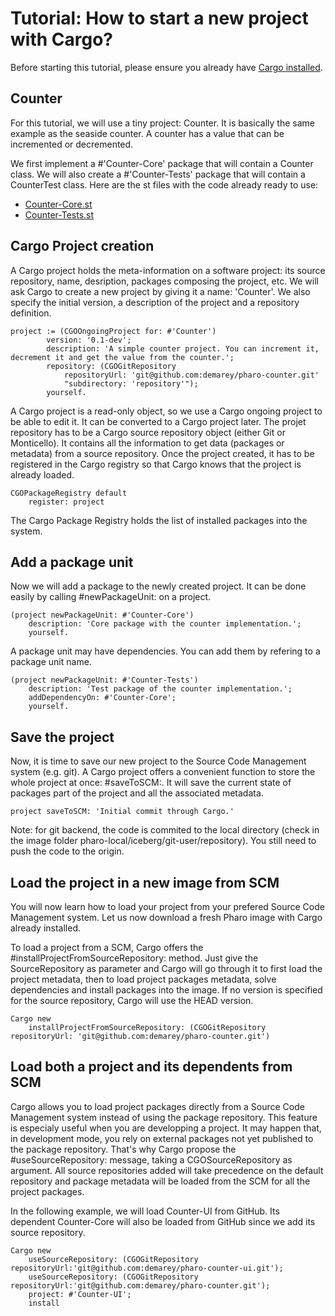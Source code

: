 # Tutorial: How to start a new project with Cargo?

Before starting this tutorial, please ensure you already have [Cargo installed](https://github.com/demarey/cargo#install-cargo).

## Counter 
For this tutorial, we will use a tiny project: Counter. It is basically the same example as the seaside counter. A counter has a value that can be incremented or decremented.

We first implement a #'Counter-Core' package that will contain a Counter class. We will also create a #'Counter-Tests' package that will contain a CounterTest class.
Here are the st files with the code already ready to use:
- [Counter-Core.st](./Counter-Core.st)
- [Counter-Tests.st](./Counter-Tests.st)

## Cargo Project creation
A Cargo project holds the meta-information on a software project: its source repository, name, desription, packages composing the project, etc.
We will ask Cargo to create a new project by giving it a name: 'Counter'. We also specify the initial version, a description of the project and a repository definition.
```smalltalk
project := (CGOOngoingProject for: #'Counter')
		version: '0.1-dev';
		description: 'A simple counter project. You can increment it, decrement it and get the value from the counter.';
		repository: (CGOGitRepository
			repositoryUrl: 'git@github.com:demarey/pharo-counter.git'
			"subdirectory: 'repository'");
		yourself.
```
A Cargo project is a read-only object, so we use a Cargo ongoing project to be able to edit it. It can be converted to a Cargo project later. The projet repository has to be a Cargo source repository object (either Git or Monticello). It contains all the information to get data (packages or metadata) from a source repository.
Once the project created, it has to be registered in the Cargo registry so that Cargo knows that the project is already loaded.
```smalltalk
CGOPackageRegistry default 
	register: project 
```
The Cargo Package Registry holds the list of installed packages into the system.

## Add a package unit
Now we will add a package to the newly created project. It can be done easily by calling #newPackageUnit: on a project.
```smalltalk
(project newPackageUnit: #'Counter-Core')
	description: 'Core package with the counter implementation.';
	yourself.
```
A package unit may have dependencies. You can add them by refering to a package unit name.
```smalltalk
(project newPackageUnit: #'Counter-Tests')
	description: 'Test package of the counter implementation.';
	addDependencyOn: #'Counter-Core';
	yourself.
```

## Save the project
Now, it is time to save our new project to the Source Code Management system (e.g. git). A Cargo project offers a convenient function to store the whole project at once: #saveToSCM:. It will save the current state of packages part of the project and all the associated metadata.
``` smalltalk
project saveToSCM: 'Initial commit through Cargo.'
```
Note: for git backend, the code is commited to the local directory (check in the image folder pharo-local/iceberg/git-user/repository). You still need to push the code to the origin.

## Load the project in a new image from SCM
You will now learn how to load your project from your prefered Source Code Management system. Let us now download a fresh Pharo image with Cargo already installed.

To load a project from a SCM, Cargo offers the #installProjectFromSourceRepository: method. Just give the SourceRepository as parameter and Cargo will go through it to first load the project metadata, then to load project packages metadata, solve dependencies and install packages into the image. If no version is specified for the source repository, Cargo will use the HEAD version.
``` smalltalk
Cargo new 
	installProjectFromSourceRepository: (CGOGitRepository repositoryUrl: 'git@github.com:demarey/pharo-counter.git')
```

## Load both a project and its dependents from SCM
Cargo allows you to load project packages directly from a Source Code Management system instead of using the package repository.
This feature is especialy useful when you are developping a project. It may happen that, in development mode, you rely on external packages not yet published to the package repository. That's why Cargo propose the #useSourceRepository: message, taking a CGOSourceRepository as argument. All source repositories added will take precedence on the default repository and package metadata will be loaded from the SCM for all the project packages.

In the following example, we will load Counter-UI from GitHub. Its dependent Counter-Core will also be loaded from GitHub since we add its source repository.
``` smalltalk
Cargo new 
	useSourceRepository: (CGOGitRepository repositoryUrl:'git@github.com:demarey/pharo-counter-ui.git');
	useSourceRepository: (CGOGitRepository repositoryUrl:'git@github.com:demarey/pharo-counter.git');
	project: #'Counter-UI';
	install
```
